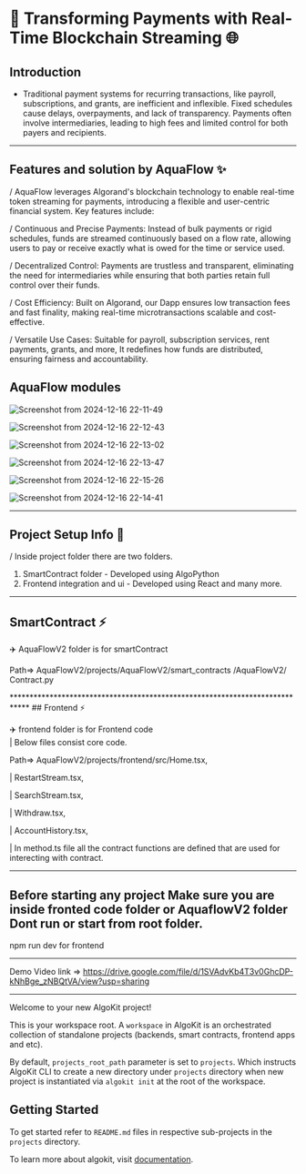 # 🚀 Transforming Payments with Real-Time Blockchain Streaming 🌐

## Introduction

* Traditional payment systems for recurring transactions, like payroll, subscriptions, and grants, are inefficient and inflexible. Fixed schedules cause delays, overpayments, and lack of transparency. Payments often involve intermediaries, leading to high fees and limited control for both payers and recipients. 

*********************************************************************************
## Features and solution by AquaFlow ✨

/ AquaFlow leverages Algorand's blockchain technology to enable real-time token streaming for payments, introducing a flexible and user-centric financial system. Key features include:

/ Continuous and Precise Payments: Instead of bulk payments or rigid schedules, funds are streamed continuously based on a flow rate, allowing users to pay or receive exactly what is owed for the time or service used.

/ Decentralized Control: Payments are trustless and transparent, eliminating the need for intermediaries while ensuring that both parties retain full control over their funds.

/ Cost Efficiency: Built on Algorand, our Dapp ensures low transaction fees and fast finality, making real-time microtransactions scalable and cost-effective.

/ Versatile Use Cases: Suitable for payroll, subscription services, rent payments, grants, and more, It redefines how funds are distributed, ensuring fairness and accountability.

## AquaFlow modules
![Screenshot from 2024-12-16 22-11-49](https://github.com/user-attachments/assets/e987a78c-50b1-4e5e-bb74-77a5af7b919f)

![Screenshot from 2024-12-16 22-12-43](https://github.com/user-attachments/assets/cc7ae4a0-16c7-4cb6-95d9-5d5dedc33345)

![Screenshot from 2024-12-16 22-13-02](https://github.com/user-attachments/assets/e7ec1f7c-7791-4b7f-b882-c39b80da7c60)

![Screenshot from 2024-12-16 22-13-47](https://github.com/user-attachments/assets/41f73b77-6e5d-43c2-b25d-0731be660abd)

![Screenshot from 2024-12-16 22-15-26](https://github.com/user-attachments/assets/9187ce20-8d15-409d-9b4d-c53b2d305c42)

![Screenshot from 2024-12-16 22-14-41](https://github.com/user-attachments/assets/bb1e57cf-b97a-4b8c-b754-78382409c3b1)

***********************************************************************************************************
## Project Setup Info 📄

/ Inside project folder there are two folders.
1. SmartContract folder - Developed using AlgoPython
2. Frontend integration and ui - Developed using React and many more. 

*********************************************************************************
## SmartContract ⚡

✈️  AquaFlowV2 folder is for smartContract      

Path=> AquaFlowV2/projects/AquaFlowV2/smart_contracts
/AquaFlowV2/ Contract.py

****************************************************************************                                                   ## Frontend ⚡

✈️  frontend folder is for Frontend code                                    
| Below files consist core code.

Path=> AquaFlowV2/projects/frontend/src/Home.tsx,

| RestartStream.tsx,

| SearchStream.tsx,

| Withdraw.tsx,

| AccountHistory.tsx,

| In method.ts file all the contract functions are defined that are used for interecting with contract.

**************************************************************************************************************************

## Before starting any project Make sure you are inside fronted code folder or AquaflowV2 folder Dont run or start from root folder.

npm run dev for frontend 

*******************************************************************************************************************************

Demo Video link => https://drive.google.com/file/d/1SVAdvKb4T3v0GhcDP-kNhBge_zNBQtVA/view?usp=sharing 

*******************************************************************************************************************************

Welcome to your new AlgoKit project!

This is your workspace root. A `workspace` in AlgoKit is an orchestrated collection of standalone projects (backends, smart contracts, frontend apps and etc).

By default, `projects_root_path` parameter is set to `projects`. Which instructs AlgoKit CLI to create a new directory under `projects` directory when new project is instantiated via `algokit init` at the root of the workspace.

## Getting Started

To get started refer to `README.md` files in respective sub-projects in the `projects` directory.

To learn more about algokit, visit [documentation](https://github.com/algorandfoundation/algokit-cli/blob/main/docs/algokit.md).

